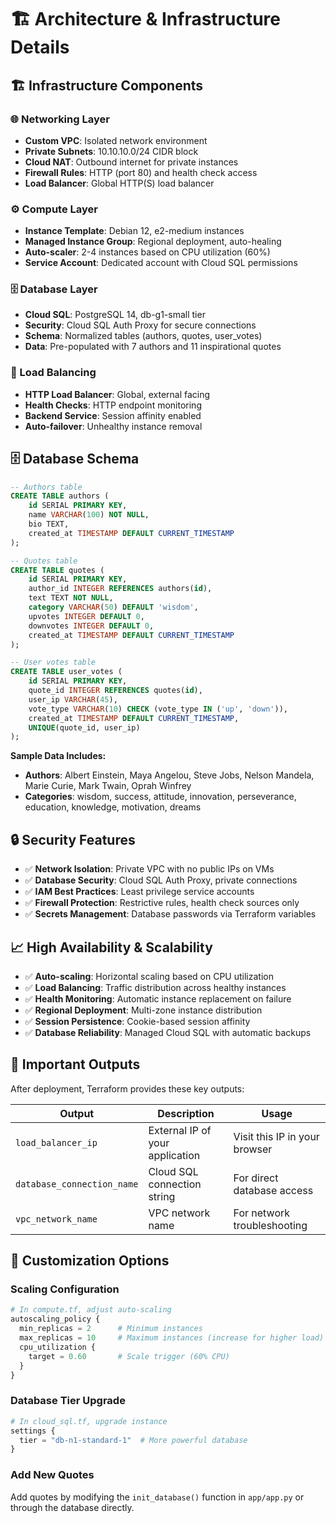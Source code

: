 # 🏗️ Architecture & Infrastructure Details

## 🏗️ **Infrastructure Components**

### **🌐 Networking Layer**

- **Custom VPC**: Isolated network environment
- **Private Subnets**: 10.10.10.0/24 CIDR block
- **Cloud NAT**: Outbound internet for private instances
- **Firewall Rules**: HTTP (port 80) and health check access
- **Load Balancer**: Global HTTP(S) load balancer

### **⚙️ Compute Layer**

- **Instance Template**: Debian 12, e2-medium instances
- **Managed Instance Group**: Regional deployment, auto-healing
- **Auto-scaler**: 2-4 instances based on CPU utilization (60%)
- **Service Account**: Dedicated account with Cloud SQL permissions

### **🗄️ Database Layer**

- **Cloud SQL**: PostgreSQL 14, db-g1-small tier
- **Security**: Cloud SQL Auth Proxy for secure connections
- **Schema**: Normalized tables (authors, quotes, user_votes)
- **Data**: Pre-populated with 7 authors and 11 inspirational quotes

### **🔀 Load Balancing**

- **HTTP Load Balancer**: Global, external facing
- **Health Checks**: HTTP endpoint monitoring
- **Backend Service**: Session affinity enabled
- **Auto-failover**: Unhealthy instance removal

## 🗄️ **Database Schema**

```sql
-- Authors table
CREATE TABLE authors (
    id SERIAL PRIMARY KEY,
    name VARCHAR(100) NOT NULL,
    bio TEXT,
    created_at TIMESTAMP DEFAULT CURRENT_TIMESTAMP
);

-- Quotes table
CREATE TABLE quotes (
    id SERIAL PRIMARY KEY,
    author_id INTEGER REFERENCES authors(id),
    text TEXT NOT NULL,
    category VARCHAR(50) DEFAULT 'wisdom',
    upvotes INTEGER DEFAULT 0,
    downvotes INTEGER DEFAULT 0,
    created_at TIMESTAMP DEFAULT CURRENT_TIMESTAMP
);

-- User votes table
CREATE TABLE user_votes (
    id SERIAL PRIMARY KEY,
    quote_id INTEGER REFERENCES quotes(id),
    user_ip VARCHAR(45),
    vote_type VARCHAR(10) CHECK (vote_type IN ('up', 'down')),
    created_at TIMESTAMP DEFAULT CURRENT_TIMESTAMP,
    UNIQUE(quote_id, user_ip)
);
```

**Sample Data Includes:**

- **Authors**: Albert Einstein, Maya Angelou, Steve Jobs, Nelson Mandela, Marie Curie, Mark Twain, Oprah Winfrey
- **Categories**: wisdom, success, attitude, innovation, perseverance, education, knowledge, motivation, dreams

## 🔒 **Security Features**

- ✅ **Network Isolation**: Private VPC with no public IPs on VMs
- ✅ **Database Security**: Cloud SQL Auth Proxy, private connections
- ✅ **IAM Best Practices**: Least privilege service accounts
- ✅ **Firewall Protection**: Restrictive rules, health check sources only
- ✅ **Secrets Management**: Database passwords via Terraform variables

## 📈 **High Availability & Scalability**

- ✅ **Auto-scaling**: Horizontal scaling based on CPU utilization
- ✅ **Load Balancing**: Traffic distribution across healthy instances
- ✅ **Health Monitoring**: Automatic instance replacement on failure
- ✅ **Regional Deployment**: Multi-zone instance distribution
- ✅ **Session Persistence**: Cookie-based session affinity
- ✅ **Database Reliability**: Managed Cloud SQL with automatic backups

## 🎯 **Important Outputs**

After deployment, Terraform provides these key outputs:

| Output                     | Description                     | Usage                         |
| -------------------------- | ------------------------------- | ----------------------------- |
| `load_balancer_ip`         | External IP of your application | Visit this IP in your browser |
| `database_connection_name` | Cloud SQL connection string     | For direct database access    |
| `vpc_network_name`         | VPC network name                | For network troubleshooting   |

## 🎨 **Customization Options**

### **Scaling Configuration**

```terraform
# In compute.tf, adjust auto-scaling
autoscaling_policy {
  min_replicas = 2      # Minimum instances
  max_replicas = 10     # Maximum instances (increase for higher load)
  cpu_utilization {
    target = 0.60       # Scale trigger (60% CPU)
  }
}
```

### **Database Tier Upgrade**

```terraform
# In cloud_sql.tf, upgrade instance
settings {
  tier = "db-n1-standard-1"  # More powerful database
}
```

### **Add New Quotes**

Add quotes by modifying the `init_database()` function in `app/app.py` or through the database directly.
